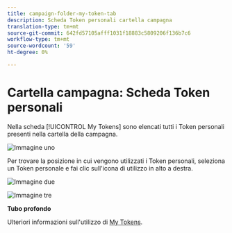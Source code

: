 ```yaml
---
title: campaign-folder-my-token-tab
description: Scheda Token personali cartella campagna
translation-type: tm+mt
source-git-commit: 642fd57105afff1031f18883c5809206f136b7c6
workflow-type: tm+mt
source-wordcount: '59'
ht-degree: 0%

---
```



# Cartella campagna: Scheda Token personali

Nella scheda [!UICONTROL My Tokens] sono elencati tutti i Token personali presenti nella cartella della campagna.

![Immagine uno](/help/sky/assets/campaign-folders/campaign-folder-my-tokens-tab/campaign-folder-my-tokens-tab-1.png)

Per trovare la posizione in cui vengono utilizzati i Token personali, seleziona un Token personale e fai clic sull&#39;icona di utilizzo in alto a destra.

![Immagine due](/help/sky/assets/campaign-folders/campaign-folder-my-tokens-tab/campaign-folder-my-tokens-tab-2.png)

![Immagine tre](/help/sky/assets/campaign-folders/campaign-folder-my-tokens-tab/campaign-folder-my-tokens-tab-3.png)

**Tubo profondo**

Ulteriori informazioni sull&#39;utilizzo di [My Tokens](/help/sky/understanding-my-tokens.md).
